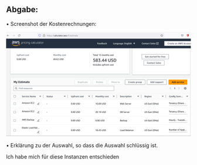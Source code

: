 
## Abgabe:
• Screenshot der Kostenrechnungen:

![Alt text](KN07.png)

• Erklärung zu der Auswahl, so dass die Auswahl schlüssig ist.

Ich habe mich für diese Instanzen entschieden